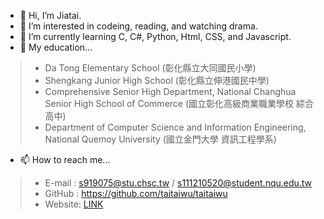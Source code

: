 - 👋 Hi, I’m Jiatai.
- 👀 I’m interested in codeing, reading, and watching drama.
- 🌱 I’m currently learning C, C#, Python, Html, CSS, and Javascript.
- 🏫 My education...
> - Da Tong Elementary School (彰化縣立大同國民小學)
> - Shengkang Junior High School (彰化縣立伸港國民中學)
> - Comprehensive Senior High Department, National Changhua Senior High School of Commerce (國立彰化高級商業職業學校 綜合高中)
> - Department of Computer Science and Information Engineering, National Quemoy University (國立金門大學 資訊工程學系)

- 📫 How to reach me...
> - E-mail : s919075@stu.chsc.tw / s111210520@student.nqu.edu.tw<br>
> - GitHub : https://github.com/taitaiwu/taitaiwu
> - Website: [LINK](https://taitaiwu.github.io/wp/Homework8/layout.html)


